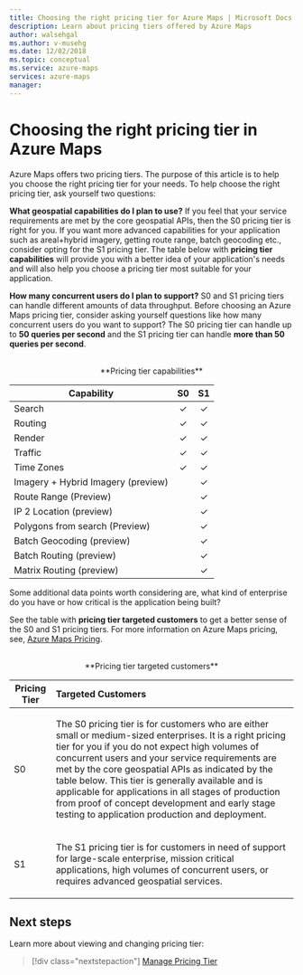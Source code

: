 ```yaml
---
title: Choosing the right pricing tier for Azure Maps | Microsoft Docs
description: Learn about pricing tiers offered by Azure Maps 
author: walsehgal
ms.author: v-musehg
ms.date: 12/02/2018
ms.topic: conceptual
ms.service: azure-maps
services: azure-maps
manager: 
---
```


# Choosing the right pricing tier in Azure Maps

Azure Maps offers two pricing tiers. The purpose of this article is to help you choose the right pricing tier for your needs. To help choose the right pricing tier, ask yourself two questions:

**What geospatial capabilities do I plan to use?**
If you feel that your service requirements are met by the core geospatial APIs, then the S0 pricing tier is right for you. If you want more advanced capabilities for your application such as areal+hybrid imagery, getting route range, batch geocoding etc., consider opting for the S1 pricing tier. The table below with **pricing tier capabilities** will provide you with a better idea of your application's needs and will also help you choose a pricing tier most suitable for your application.

**How many concurrent users do I plan to support?** 
S0 and S1 pricing tiers can handle different amounts of data throughput. Before choosing an Azure Maps pricing tier, consider asking yourself questions like how many concurrent users do you want to support? The S0 pricing tier can handle up to **50 queries per second** and the S1 pricing tier can handle **more than 50 queries per second**.


<br>

<center>**Pricing tier capabilities**</center>

| Capability                              |        S0           |  S1      |
|-----------------------------------------|:-------------------:|:--------:|
| Search                                  |        ✓           |     ✓    |
| Routing                                 |        ✓           |     ✓    |
| Render                                  |        ✓           |     ✓    |
| Traffic                                 |        ✓           |     ✓    |
| Time Zones                              |        ✓           |     ✓    |
| Imagery + Hybrid Imagery (preview)      |                    |     ✓    |
| Route Range (Preview)                   |                    |     ✓    |
| IP 2 Location (preview)                 |                    |     ✓    |
| Polygons from search (Preview)          |                    |     ✓    |
| Batch Geocoding (preview)               |                    |     ✓    |
| Batch Routing (preview)                 |                    |     ✓    |
| Matrix Routing (preview)                |                    |     ✓    |


Some additional data points worth considering are, what kind of enterprise do you have or how critical is the application being built?

See the table with **pricing tier targeted customers** to get a better sense of the S0 and S1 pricing tiers. For more information on Azure Maps pricing, see, [Azure Maps Pricing](https://azure.microsoft.com/pricing/details/azure-maps/). 

<br>

<center>**Pricing tier targeted customers**</center>

| Pricing Tier  |        Targeted Customers                                                                |
|---------------|:-----------------------------------------------------------------------------------------|
| S0            |    <p>The S0 pricing tier is for customers who are either small or medium-sized enterprises. It is a right pricing tier for you if you do not expect high volumes of concurrent users and your service requirements are met by the core geospatial APIs as indicated by the table below. This tier is generally available and is applicable for applications in all stages of production from proof of concept development and early stage testing to application production and deployment.<p>|
| S1            |    <p>The S1 pricing tier is for customers in need of support for large-scale enterprise, mission critical applications, high volumes of concurrent users, or requires advanced geospatial services.</p>|


## Next steps

Learn more about viewing and changing pricing tier:

> [!div class="nextstepaction"]
> [Manage Pricing Tier](how-to-manage-pricing-tier.md)